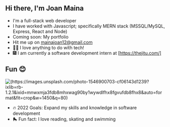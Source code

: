## Hi there, I'm Joan Maina

- I'm a full-stack web developer
- I have worked with Javascript; specifically MERN stack (MSSQL/MySQL, Express, React and Node)
- Coming soon: My portfolio
- Hit me up on mainajoan12@gmail.com
- 👩‍💻 I love anything to do with tech!
- 🎆 I am currently a software development intern at [https://thejitu.com/]

## Fun 😊

![(https://images.unsplash.com/photo-1546900703-cf06143d1239?ixlib=rb-1.2.1&ixid=mnwxmja3fdb8mhxwag90by1wywdlfhx8fgvufdb8fhx8&auto=format&fit=crop&w=1450&q=80)](https://www.google.com)

- 🔥 2022 Goals: Expand my skills and knowledge in software development
- 🛼 Fun fact: I love reading, skating and swimming
